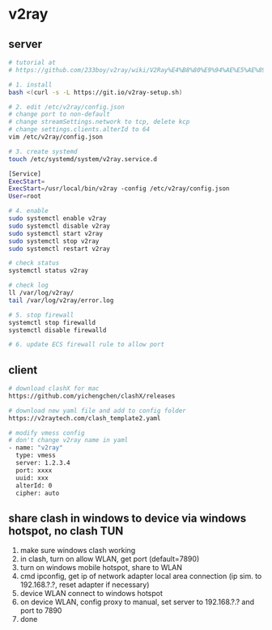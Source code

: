 # v2ray

## server

```bash
# tutorial at
# https://github.com/233boy/v2ray/wiki/V2Ray%E4%B8%80%E9%94%AE%E5%AE%89%E8%A3%85%E8%84%9A%E6%9C%AC

# 1. install
bash <(curl -s -L https://git.io/v2ray-setup.sh)

# 2. edit /etc/v2ray/config.json
# change port to non-default
# change streamSettings.network to tcp, delete kcp
# change settings.clients.alterId to 64
vim /etc/v2ray/config.json

# 3. create systemd
touch /etc/systemd/system/v2ray.service.d

[Service]
ExecStart=
ExecStart=/usr/local/bin/v2ray -config /etc/v2ray/config.json
User=root

# 4. enable
sudo systemctl enable v2ray
sudo systemctl disable v2ray
sudo systemctl start v2ray
sudo systemctl stop v2ray
sudo systemctl restart v2ray

# check status
systemctl status v2ray

# check log
ll /var/log/v2ray/
tail /var/log/v2ray/error.log

# 5. stop firewall
systemctl stop firewalld
systemctl disable firewalld

# 6. update ECS firewall rule to allow port
```

## client

```bash
# download clashX for mac
https://github.com/yichengchen/clashX/releases

# download new yaml file and add to config folder
https://v2raytech.com/clash_template2.yaml

# modify vmess config
# don't change v2ray name in yaml
- name: "v2ray"
  type: vmess
  server: 1.2.3.4
  port: xxxx
  uuid: xxx
  alterId: 0
  cipher: auto
```

## share clash in windows to device via windows hotspot, no clash TUN
1. make sure windows clash working
2. in clash, turn on allow WLAN, get port (default=7890)
3. turn on windows mobile hotspot, share to WLAN
4. cmd ipconfig, get ip of network adapter local area connection (ip sim. to 192.168.?.?, reset adapter if necessary)
5. device WLAN connect to windows hotspot
6. on device WLAN, config proxy to manual, set server to 192.168.?.? and port to 7890
7. done
